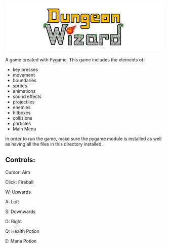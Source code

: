 ![Alt text](sprites/CroppedDungeonWizardLogo.png?raw=true "Dungeon Wizard")

A game created with Pygame. This game includes the elements of:
- key presses
- movement 
- boundaries
- sprites
- animations
- sound effects
- projectiles
- enemies
- hitboxes
- collisions 
- particles
- Main Menu

In order to run the game, make sure the pygame module is installed as well as having all the files in this directory installed.

## Controls:
Cursor: Aim

Click: Fireball

W: Upwards

A: Left

S: Downwards

D: Right

Q: Health Potion

E: Mana Potion
